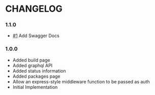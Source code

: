# CHANGELOG

### 1.1.0

- [#1] Add Swagger Docs

### 1.0.0

- Added build page
- Added graphql API
- Added status information
- Added packages page
- Allow an express-style middleware function to be passed as auth
- Initial Implementation

[#1]: https://github.com/godaddy/warehouse.ai-ui/pull/1
